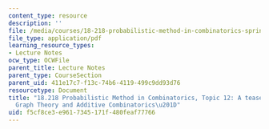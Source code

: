 ```yaml
---
content_type: resource
description: ''
file: /media/courses/18-218-probabilistic-method-in-combinatorics-spring-2019/f5cf8ce3e9617345171f480feaf77766_MIT18_218S19_ch12.pdf
file_type: application/pdf
learning_resource_types:
- Lecture Notes
ocw_type: OCWFile
parent_title: Lecture Notes
parent_type: CourseSection
parent_uid: 411e17c7-f13c-74b6-4119-499c9dd93d76
resourcetype: Document
title: "18.218 Probabilistic Method in Combinatorics, Topic 12: A teaser for \u201C\
  Graph Theory and Additive Combinatorics\u201D"
uid: f5cf8ce3-e961-7345-171f-480feaf77766
---
```

